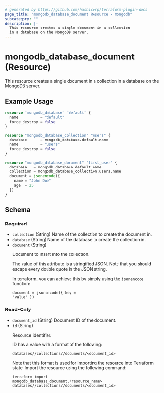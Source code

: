 ```yaml
---
# generated by https://github.com/hashicorp/terraform-plugin-docs
page_title: "mongodb_database_document Resource - mongodb"
subcategory: ""
description: |-
  This resource creates a single document in a collection
  in a database on the MongoDB server.
---
```


# mongodb_database_document (Resource)

This resource creates a single document in a collection 
in a database on the MongoDB server.

## Example Usage

```terraform
resource "mongodb_database" "default" {
  name          = "default"
  force_destroy = false
}

resource "mongodb_database_collection" "users" {
  database      = mongodb_database.default.name
  name          = "users"
  force_destroy = false
}

resource "mongodb_database_document" "first_user" {
  database   = mongodb_database.default.name
  collection = mongodb_database_collection.users.name
  document = jsonencode({
    name = "John Doe"
    age  = 25
  })
}
```

<!-- schema generated by tfplugindocs -->
## Schema

### Required

- `collection` (String) Name of the collection to create the document in.
- `database` (String) Name of the database to create the collection in.
- `document` (String) <p>Document to insert into the collection.</p>  <p>The value of this attribute is a stringified JSON. Note that you should escape every double quote in the JSON string.</p>  <p>In terraform, you can achieve this by simply using the <code>jsonencode</code> function:</p>  <pre><code class="language-terraform">document = jsonencode({ key = "value" })</code></pre>

### Read-Only

- `document_id` (String) Document ID of the document.
- `id` (String) <p>Resource identifier.</p>  <p>ID has a value with a format of the following:</p>  <pre><code class="">databases/<database>/collections/<name>/documents/<document_id></code></pre>  <p>Note that this format is used for importing the resource into Terraform state. Import the resource using the following command:</p>  <pre><code class="language-bash">terraform import mongodb_database_document.<resource_name> databases/<database>/collections/<name>/documents/<document_id></code></pre>
